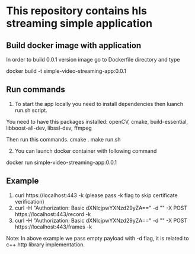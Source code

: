 # This repository contains hls streaming simple application 

## Build docker image with application

In order to build 0.0.1 version image go to Dockerfile directory and type

docker build -t simple-video-streaming-app:0.0.1

## Run commands

1. To start the app locally you need to install dependencies then luanch run.sh script.

You need to have this packages installed: openCV, cmake, build-essential, libboost-all-dev, libssl-dev, ffmpeg

Then run this commands.
cmake .
make
run.sh

2. You can launch docker container with following command

docker run simple-video-streaming-app:0.0.1

## Example
1. curl https://localhost:443 -k (please pass -k flag to skip certificate verification)
2. curl -H "Authorization: Basic dXNlcjpwYXNzd29yZA==" -d "" -X POST https://localhost:443/record -k
3. curl -H "Authorization: Basic dXNlcjpwYXNzd29yZA==" -d "" -X POST https://localhost:443/frames -k

Note: In above example we pass empty payload with -d flag, it is related to c++ http library implementation.